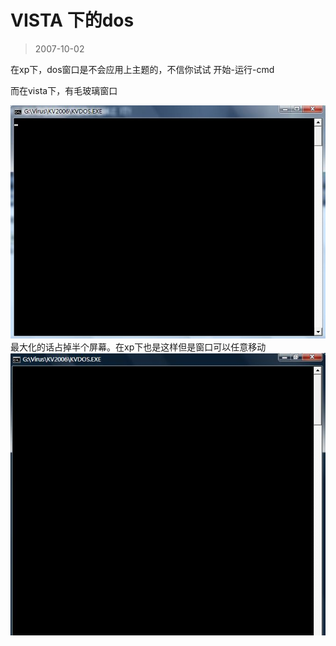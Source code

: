 # VISTA 下的dos 

> 2007-10-02

<div class="pcs-article-content_ptkaiapt4bxy_baiduscarticle" id="detailArticleContent_ptkaiapt4bxy_baiduscarticle">
 <p>
  在xp下，dos窗口是不会应用上主题的，不信你试试 开始-运行-cmd
 </p>
 <p>
  而在vista下，有毛玻璃窗口
 </p>
 <img class="blogimg" small="0" src="images/4ea5775e8707a1de59bb7821d9e9d533.jpg"/>
 最大化的话占掉半个屏幕。在xp下也是这样但是窗口可以任意移动
 <img class="blogimg" small="0" src="images/8bc80b198996f6c002787bbad4e1f7b1.jpg"/>
</div>


